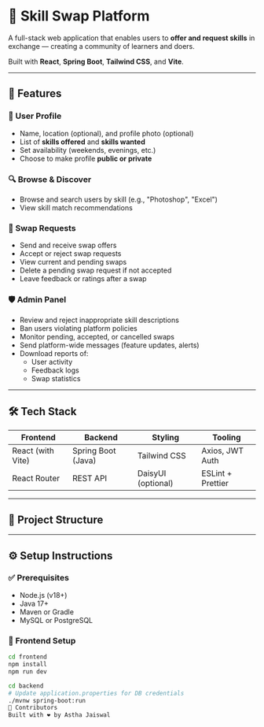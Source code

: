 # 🔁 Skill Swap Platform

A full-stack web application that enables users to **offer and request skills** in exchange — creating a community of learners and doers.

Built with **React**, **Spring Boot**, **Tailwind CSS**, and **Vite**.

---

## 🚀 Features

### 👤 User Profile
- Name, location (optional), and profile photo (optional)
- List of **skills offered** and **skills wanted**
- Set availability (weekends, evenings, etc.)
- Choose to make profile **public or private**

### 🔍 Browse & Discover
- Browse and search users by skill (e.g., "Photoshop", "Excel")
- View skill match recommendations

### 🤝 Swap Requests
- Send and receive swap offers
- Accept or reject swap requests
- View current and pending swaps
- Delete a pending swap request if not accepted
- Leave feedback or ratings after a swap

### 🛡️ Admin Panel
- Review and reject inappropriate skill descriptions
- Ban users violating platform policies
- Monitor pending, accepted, or cancelled swaps
- Send platform-wide messages (feature updates, alerts)
- Download reports of:
  - User activity
  - Feedback logs
  - Swap statistics

---

## 🛠️ Tech Stack

| Frontend      | Backend       | Styling        | Tooling       |
|---------------|---------------|----------------|----------------|
| React (with Vite) | Spring Boot (Java) | Tailwind CSS | Axios, JWT Auth |
| React Router  | REST API      | DaisyUI (optional) | ESLint + Prettier |

---

## 📂 Project Structure


---

## ⚙️ Setup Instructions

### ✅ Prerequisites
- Node.js (v18+)
- Java 17+
- Maven or Gradle
- MySQL or PostgreSQL

### 🔧 Frontend Setup

```bash
cd frontend
npm install
npm run dev

cd backend
# Update application.properties for DB credentials
./mvnw spring-boot:run
🙌 Contributors
Built with ❤️ by Astha Jaiswal


